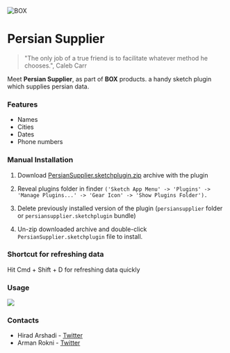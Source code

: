 ![BOX](http://s8.picofile.com/file/8340119850/box_header.png)

# Persian Supplier

> "The only job of a true friend is to facilitate whatever method he chooses.", Caleb Carr

Meet **Persian Supplier**, as part of **BOX** products. a handy sketch plugin which supplies persian data.

<h3>Features</h3>
<ul>
  <li>Names</li>
  <li>Cities</li>
  <li>Dates</li>
  <li>Phone numbers</li>
</ul>

<h3>Manual Installation</h3>

1. Download [PersianSupplier.sketchplugin.zip](https://github.com/hiradarshadi/PersianSupplier/releases/download/1.0/persiansupplier.sketchplugin.zip "here") archive with the plugin

2. Reveal plugins folder in finder `('Sketch App Menu' -> 'Plugins' -> 'Manage Plugins...' -> 'Gear Icon' -> 'Show Plugins Folder').`

3. Delete previously installed version of the plugin (`persiansupplier` folder or `persiansupplier.sketchplugin` bundle)

4. Un-zip downloaded archive and double-click `PersianSupplier.sketchplugin` file to install.

<h3>Shortcut for refreshing data</h3>
Hit Cmd + Shift + D for refreshing data quickly

<h3>Usage</h3>
<img src="http://s8.picofile.com/file/8340286318/usage.gif" />

<h3>Contacts</h3>
<ul>
  <li>Hirad Arshadi - <a href="https://twitter.com/hiradary">Twitter</a></li>
  <li>Arman Rokni - <a href="https://twitter.com/arwanrokni">Twitter</a></li>
</ul>
